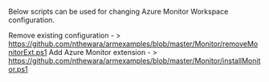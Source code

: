 Below scripts can be used for changing Azure Monitor Workspace configuration. 

Remove existing configuration - > https://github.com/nthewara/armexamples/blob/master/Monitor/removeMonitorExt.ps1
Add Azure Monitor extension - > https://github.com/nthewara/armexamples/blob/master/Monitor/installMonitor.ps1
